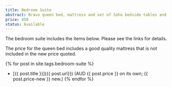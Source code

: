 ```yaml
---
title: Bedroom Suite
abstract: Bravo queen bed, mattress and set of Soho bedside tables and tallboy in very good condition.
price: 450
status: Available
---
```

The bedroom suite includes the items below.  Please see the links for details.

The price for the queen bed includes a good quality mattress that is not included in the new price quoted.

{% for post in site.tags.bedroom-suite %}
  - [{{ post.title }}]({{ post.url}}) (AUD {{ post.price }} on its own; {{ post.price-new }} new.)
{% endfor %}
